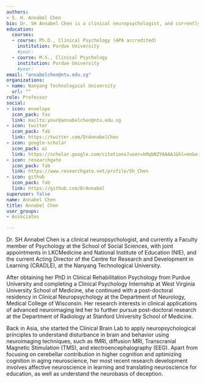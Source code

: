```yaml
---
authors:
- S. H. Annabel Chen
bio: Dr. SH Annabel Chen is a clinical neuropsychologist, and currently a Faculty member of Psychology at the School of Social Sciences.
education:
  courses:
  - course: Ph.D., Clinical Psychology (APA accredited)
    institution: Purdue University
    #year:
  - course: M.S., Clinical Psychology
    institution: Purdue University
    #year:
email: "annabelchen@ntu.edu.sg"
organizations:
- name: Nanyang Technological University
  url: ""
role: Professor
social:
- icon: envelope
  icon_pack: fas
  link: mailto:your@annabelchen@ntu.edu.sg
- icon: twitter
  icon_pack: fab
  link: https://twitter.com/DrAnnabelChen
- icon: google-scholar
  icon_pack: ai
  link: https://scholar.google.com/citations?user=kMqbNZYAAAAJ&hl=en&oi=ao
- icon: researchgate
  icon_pack: fab
  link: https://www.researchgate.net/profile/Sh_Chen
- icon: github
  icon_pack: fab
  link: https://github.com/DrAnnabel
superuser: false
name: Annabel Chen
title: Annabel Chen
user_groups:
- Associates

---
```


Dr. SH Annabel Chen is a clinical neuropsychologist, and currently a Faculty member of Psychology at the School of Social Sciences, with joint appointments in LKCMedicine and National Institute of Education (NIE), and the current Acting Director of the Centre for Research and Development in Learning (CRADLE), at the Nanyang Technological University.

After obtaining her PhD in Clinical Rehabilitation Psychology from Purdue University and completing a Clinical Psychology Internship at West Virginia University School of Medicine, she continued with a post-doctoral residency in Clinical Neuropsychology at the Department of Neurology, Medical College of Wisconsin. Her research interests in clinical applications of advanced neuroimaging led her to further pursue post-doctoral research at the Department of Radiology at Stanford University School of Medicine.

Back in Asia, she started the Clinical Brain Lab to apply neuropsychological principles to understand disturbance in brain and behavior using neuroimaging techniques, such as fMRI, diffusion MRI, Transcranial Magnetic Stimulation (TMS), and electroencephalography (EEG). Apart from focusing on cerebellar contribution in higher cognition and optimizing cognition in aging neuroscience, her most recent research development involves affective neuroscience in learning and translating neuroscience for education, as well as understand the neurobasis of deception.
